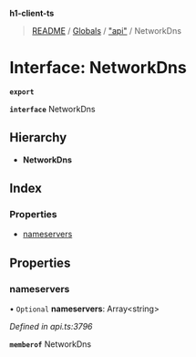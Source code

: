 **h1-client-ts**

> [README](../README.md) / [Globals](../globals.md) / ["api"](../modules/_api_.md) / NetworkDns

# Interface: NetworkDns

**`export`** 

**`interface`** NetworkDns

## Hierarchy

* **NetworkDns**

## Index

### Properties

* [nameservers](_api_.networkdns.md#nameservers)

## Properties

### nameservers

• `Optional` **nameservers**: Array\<string>

*Defined in api.ts:3796*

**`memberof`** NetworkDns
